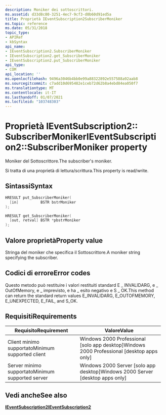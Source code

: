 ```yaml
---
description: Moniker dei sottoscrittori.
ms.assetid: d33d8c80-3251-4ec7-9cf3-d0b60d91ed5a
title: Proprietà IEventSubscription2SubscriberMoniker
ms.topic: reference
ms.date: 05/31/2018
topic_type:
- APIRef
- kbSyntax
api_name:
- IEventSubscription2.SubscriberMoniker
- IEventSubscription2.get_SubscriberMoniker
- IEventSubscription2.put_SubscriberMoniker
api_type:
- COM
api_location: ''
ms.openlocfilehash: 9496a3046b4bb0e99a88322892e557588a92aab8
ms.sourcegitcommit: c7add10d695482e1ceb72d62b8a4ebd84ea050f7
ms.translationtype: MT
ms.contentlocale: it-IT
ms.lasthandoff: 01/07/2021
ms.locfileid: "103748303"
---
```

# <a name="ieventsubscription2subscribermoniker-property"></a><span data-ttu-id="62617-103">Proprietà IEventSubscription2:: SubscriberMoniker</span><span class="sxs-lookup"><span data-stu-id="62617-103">IEventSubscription2::SubscriberMoniker property</span></span>

<span data-ttu-id="62617-104">Moniker del Sottoscrittore.</span><span class="sxs-lookup"><span data-stu-id="62617-104">The subscriber's moniker.</span></span>

<span data-ttu-id="62617-105">Si tratta di una proprietà di lettura/scrittura.</span><span class="sxs-lookup"><span data-stu-id="62617-105">This property is read/write.</span></span>

## <a name="syntax"></a><span data-ttu-id="62617-106">Sintassi</span><span class="sxs-lookup"><span data-stu-id="62617-106">Syntax</span></span>


```C++
HRESULT put_SubscriberMoniker(
  [in]          BSTR bstrMoniker
);

HRESULT get_SubscriberMoniker(
  [out, retval] BSTR *pbstrMoniker
);
```



## <a name="property-value"></a><span data-ttu-id="62617-107">Valore proprietà</span><span class="sxs-lookup"><span data-stu-id="62617-107">Property value</span></span>

<span data-ttu-id="62617-108">Stringa del moniker che specifica il Sottoscrittore.</span><span class="sxs-lookup"><span data-stu-id="62617-108">A moniker string specifying the subscriber.</span></span>

## <a name="error-codes"></a><span data-ttu-id="62617-109">Codici di errore</span><span class="sxs-lookup"><span data-stu-id="62617-109">Error codes</span></span>

<span data-ttu-id="62617-110">Questo metodo può restituire i valori restituiti standard E \_ INVALIDARG, e \_ OutOfMemory, e \_ imprevisto, e ha \_ esito negativo e S \_ OK.</span><span class="sxs-lookup"><span data-stu-id="62617-110">This method can return the standard return values E\_INVALIDARG, E\_OUTOFMEMORY, E\_UNEXPECTED, E\_FAIL, and S\_OK.</span></span>

## <a name="requirements"></a><span data-ttu-id="62617-111">Requisiti</span><span class="sxs-lookup"><span data-stu-id="62617-111">Requirements</span></span>



| <span data-ttu-id="62617-112">Requisito</span><span class="sxs-lookup"><span data-stu-id="62617-112">Requirement</span></span> | <span data-ttu-id="62617-113">Valore</span><span class="sxs-lookup"><span data-stu-id="62617-113">Value</span></span> |
|-------------------------------------|------------------------------------------------------------|
| <span data-ttu-id="62617-114">Client minimo supportato</span><span class="sxs-lookup"><span data-stu-id="62617-114">Minimum supported client</span></span><br/> | <span data-ttu-id="62617-115">Windows 2000 Professional \[solo app desktop\]</span><span class="sxs-lookup"><span data-stu-id="62617-115">Windows 2000 Professional \[desktop apps only\]</span></span><br/> |
| <span data-ttu-id="62617-116">Server minimo supportato</span><span class="sxs-lookup"><span data-stu-id="62617-116">Minimum supported server</span></span><br/> | <span data-ttu-id="62617-117">Windows 2000 Server \[solo app desktop\]</span><span class="sxs-lookup"><span data-stu-id="62617-117">Windows 2000 Server \[desktop apps only\]</span></span><br/>       |



## <a name="see-also"></a><span data-ttu-id="62617-118">Vedi anche</span><span class="sxs-lookup"><span data-stu-id="62617-118">See also</span></span>

<dl> <dt>

[<span data-ttu-id="62617-119">**IEventSubscription2**</span><span class="sxs-lookup"><span data-stu-id="62617-119">**IEventSubscription2**</span></span>](ieventsubscription2.md)
</dt> </dl>

 

 




